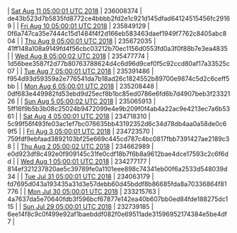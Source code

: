 | [Sat Aug 11 05:00:01 UTC 2018](https://transfer.sh/GDFHq/dashninja-dbdump-20180811070001.tar.bz2) | 236008374 | de43b523d7b5835fd8772ce4bbbb2fd2e1c921d145dfad64124515456fc29169 | 
| [Fri Aug 10 05:00:01 UTC 2018](https://transfer.sh/ziST1/dashninja-dbdump-20180810070001.tar.bz2) | 235849129 | 0f6a747ca35e7444c15d1484f4f2d166eb583463daef1949f7762c8405abc804 | 
| [Thu Aug  9 05:00:01 UTC 2018](https://transfer.sh/YKGY8/dashninja-dbdump-20180809070001.tar.bz2) | 235672035 | 41ff148a108a9149fd4f56cbc03212b70ec1156d0553fd0a3f0f88b7e3ea4835 | 
| [Wed Aug  8 05:00:02 UTC 2018](https://transfer.sh/7eFTg/dashninja-dbdump-20180808070002.tar.bz2) | 235477774 | 1d56bee3587f2d77b80763788624d4c6d96d9cef0f5c92ccd80af17a33525c07 | 
| [Tue Aug  7 05:00:01 UTC 2018](https://transfer.sh/yg1WH/dashninja-dbdump-20180807070001.tar.bz2) | 235391486 | f954d93d59359a2e776541da7b18ad26c1824552b89700e9874c5d2c6ceff5bb | 
| [Mon Aug  6 05:00:01 UTC 2018](https://transfer.sh/lxOuy/dashninja-dbdump-20180806070001.tar.bz2) | 235208448 | 0df683e449982fd53ebd9d25ecf8b1bc85ed0786e6fd6b7d4907beb3f2332126 | 
| [Sun Aug  5 05:00:02 UTC 2018](https://transfer.sh/U534E/dashninja-dbdump-20180805070001.tar.bz2) | 235065913 | 5ff16f9b5b3b08c25024b9472099e4e9b209f0f4ab4a22ac9e4213ec7a6b5361 | 
| [Sat Aug  4 05:00:01 UTC 2018](https://transfer.sh/YpZL2/dashninja-dbdump-20180804070001.tar.bz2) | 234718310 | 5c99f56f493fe03ac1ef7bc076635bb43192352d6c34d78db4aa0a58de0c69f5 | 
| [Fri Aug  3 05:00:01 UTC 2018](https://transfer.sh/11PwTw/dashninja-dbdump-20180803070001.tar.bz2) | 234723570 | 759fdf9ebfaad3892103bf25e669c445cd787c4bc0817fbb7391427ae2189c38 | 
| [Thu Aug  2 05:00:02 UTC 2018](https://transfer.sh/FjSAt/dashninja-dbdump-20180802070002.tar.bz2) | 234662989 | e0d923df8c492e0f909145c31fe0cdf18b7f6b8a9612bae4dce17593c2c6f6dd | 
| [Wed Aug  1 05:00:01 UTC 2018](https://transfer.sh/6Y8fr/dashninja-dbdump-20180801070001.tar.bz2) | 234277177 | 814ef321237820ae5c39789fe0a1101eee898c74341eb00f6a2533d548039d34 | 
| [Tue Jul 31 05:00:01 UTC 2018](https://transfer.sh/psYez/dashninja-dbdump-20180731070001.tar.bz2) | 234063179 | fd7695d043a193435a31d3e57debb60d45bddf8b86685fda8a70336864f81776 | 
| [Mon Jul 30 05:00:01 UTC 2018](https://transfer.sh/MxqFf/dashninja-dbdump-20180730070001.tar.bz2) | 233215763 | 4a7637da5e70640fdb3f596bcf67877e142ea40b607bb0ed84fde188275dc115 | 
| [Sun Jul 29 05:00:01 UTC 2018](https://transfer.sh/uF5FC/dashninja-dbdump-20180729070001.tar.bz2) | 232739185 | 6ee14f8c9c0f499e92af1baebddf082f0e69511ade31596952174384e5be4df7 | 
